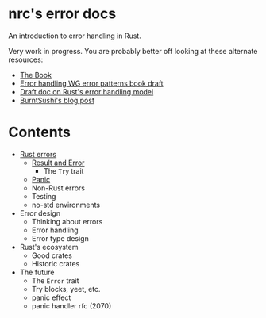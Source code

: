 # nrc's error docs

An introduction to error handling in Rust.

Very work in progress. You are probably better off looking at these alternate resources:

* [The Book](https://doc.rust-lang.org/nightly/book/ch09-00-error-handling.html)
* [Error handling WG error patterns book draft](https://github.com/rust-lang/project-error-handling/blob/master/error-design-patterns-book/src/SUMMARY.md)
* [Draft doc on Rust's error handling model](https://hackmd.io/VN6AtpySR4Or_CV8b8XjRg)
* [BurntSushi's blog post](https://blog.burntsushi.net/rust-error-handling/)

# Contents

* [Rust errors](rust-errors/README.md)
  - [Result and Error](rust-errors/result-and-error.md)
    - The `Try` trait
  - [Panic](rust-errors/panic.md)
  - Non-Rust errors
  - Testing
  - no-std environments
* Error design
  - Thinking about errors
  - Error handling
  - Error type design
* Rust's ecosystem
  - Good crates
  - Historic crates
* The future
  - The `Error` trait
  - Try blocks, yeet, etc.
  - panic effect
  - panic handler rfc (2070)
